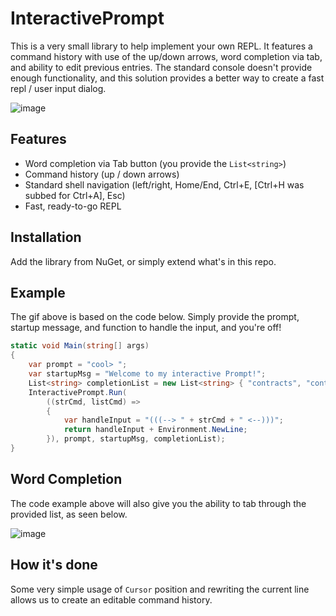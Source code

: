 # InteractivePrompt

This is a very small library to help implement your own REPL. It features a command history with use of the up/down arrows, word completion via tab, and ability to edit previous entries. The standard console doesn't provide enough functionality, and this solution provides a better way to create a fast repl / user input dialog.

![image](http://cint.io/interactiveprompt.gif)

## Features

- Word completion via Tab button (you provide the `List<string>`)
- Command history (up / down arrows)
- Standard shell navigation (left/right, Home/End, Ctrl+E, [Ctrl+H was subbed for Ctrl+A], Esc)
- Fast, ready-to-go REPL

## Installation
Add the library from NuGet, or simply extend what's in this repo.

## Example
The gif above is based on the code below.  Simply provide the prompt, startup message, and function to handle the input, and you're off!

```c#
static void Main(string[] args)
{
    var prompt = "cool> ";
    var startupMsg = "Welcome to my interactive Prompt!";
    List<string> completionList = new List<string> { "contracts", "contractearnings", "cancels", "cancellationInfo", "cantankerous" };
    InteractivePrompt.Run(
        ((strCmd, listCmd) =>
        {
            var handleInput = "(((--> " + strCmd + " <--)))";
            return handleInput + Environment.NewLine;
        }), prompt, startupMsg, completionList);
}
```
## Word Completion

The code example above will also give you the ability to tab through the provided list, as seen below.

![image](http://cint.io/codecompletion.gif)


## How it's done
Some very simple usage of `Cursor` position and rewriting the current line allows us to create an editable command history.
